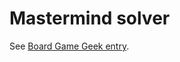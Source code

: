 # Mastermind solver

See [Board Game Geek entry](https://boardgamegeek.com/boardgame/2392/mastermind).
